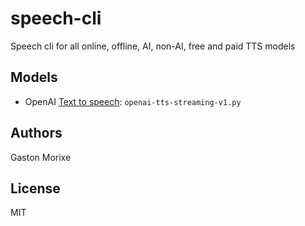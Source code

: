 # speech-cli
Speech cli for all online, offline, AI, non-AI, free and paid  TTS models

## Models

- OpenAI [Text to speech](https://platform.openai.com/docs/guides/text-to-speech): `openai-tts-streaming-v1.py`

## Authors
Gaston Morixe

## License
MIT
